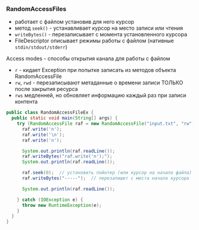 ### RandomAccessFiles
- работает с файлом установив для него курсор
- метод `seek()` - устанавливает курсор на место записи или чтения
- `writeBytes()` - перезаписывает с момента установленного курсора
- FileDescriptor описывает режимы работы с файлом (нативные `stdin/stdout/stderr`)

Access modes - способы открытия канала для работы с файлом
* `r` - кидает Exception при попытке записать из методов объекта RandomAccessFile
* `rw`, `rwd` - перезаписывают метаданные о времени записи ТОЛЬКО после закрытия ресурса
* `rws` медленней, но обновляет информацию каждый раз при записи контента

```Java
public class RandomAccessFileEx {
  public static void main(String[] args) {
    try (RandomAccessFile raf = new RandomAccessFile("input.txt", "rw");) {
      raf.write('n');
      raf.write('\n');
      raf.write('n');

      System.out.println(raf.readLine());
      raf.writeBytes("raf.write('n');");
      System.out.println(raf.readLine());

      raf.seek(0);  // установить пойнтер (или курсор на начало файла)
      raf.writeBytes("-----");  // перезапишет с места начала курсора

      System.out.println(raf.readLine());

    } catch (IOException e) {
      throw new RuntimeException(e);
    }
  }
}
```
